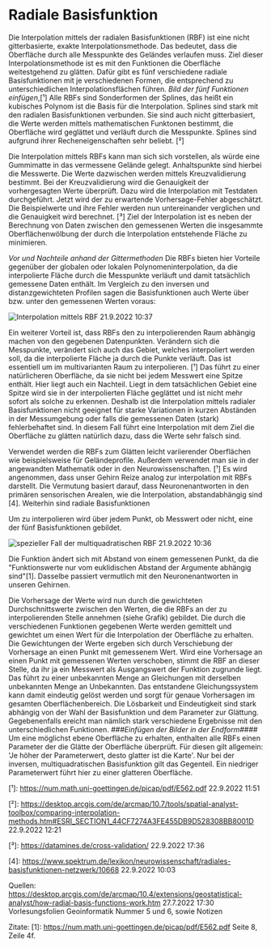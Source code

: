 # Radiale Basisfunktion

Die Interpolation mittels der radialen Basisfunktionen (RBF) ist eine nicht gitterbasierte, exakte Interpolationsmethode. Das bedeutet, dass die Oberfläche durch alle Messpunkte des Geländes verlaufen muss. Ziel dieser Interpolationsmethode ist es mit den Funktionen die Oberfläche weitestgehend zu glätten. Dafür gibt es fünf verschiedene radiale Basisfunktionen mit je verschiedenen Formen, die entsprechend zu unterschiedlichen Interpolationsflächen führen.
*Bild der fünf Funktionen einfügen*,[¹]
Alle RBFs sind Sonderformen der Splines, das heißt ein kubisches Polynom ist die Basis für die Interpolation. Splines sind stark mit den radialen Basisfunktionen verbunden. Sie sind auch nicht gitterbasiert, die Werte werden mittels mathematischen Funktonen bestimmt, die Oberfläche wird geglättet und verläuft durch die Messpunkte. Splines sind aufgrund ihrer Recheneigenschaften sehr beliebt. [²]

Die Interpolation mittels RBFs kann man sich sich vorstellen, als würde eine Gummimatte in das vermessene Gelände gelegt. Anhaltspunkte sind hierbei die Messwerte. Die Werte dazwischen werden mittels Kreuzvalidierung bestimmt. Bei der Kreuzvalidierung wird die Genauigkeit der vorhergesagten Werte überprüft. Dazu wird die Interpolation mit Testdaten durchgeführt. Jetzt wird der zu erwartende Vorhersage-Fehler abgeschätzt. Die Beispielwerte und ihre Fehler werden nun untereinander verglichen und die Genauigkeit wird berechnet. [³]
Ziel der Interpolation ist es neben der Berechnung von Daten zwischen den gemessenen Werten die insgesammte Oberflächenwölbung der durch die Interpolation entstehende Fläche zu minimieren.

*Vor und Nachteile anhand der Gittermethoden*
Die RBFs bieten hier Vorteile gegenüber der globalen oder lokalen Polynomeninterpolation, da die interpolierte Fläche durch die Messpunkte verläuft und damit tatsächlich gemessene Daten enthält. Im Vergleich zu den inversen und distanzgewichteten Profilen sagen die Basisfunktionen auch Werte über bzw. unter den gemessenen Werten voraus: 

![Interpolation mittels RBF](https://desktop.arcgis.com/de/arcmap/10.4/extensions/geostatistical-analyst/GUID-8027C5DF-191E-4EF4-9BD7-AE8DA7A1BBFC-web.gif)
21.9.2022 10:37

Ein weiterer Vorteil ist, dass RBFs den zu interpolierenden Raum abhängig machen von den gegebenen Datenpunkten. Verändern sich die Messpunkte, verändert sich auch das Gebiet, welches interpoliert werden soll, da die interpolierte Fläche ja durch die Punkte verläuft. Das ist essentiell um im multivarianten Raum zu interpolieren. [¹]
Das führt zu einer natürlicheren Oberfläche, da sie nicht bei jedem Messwert eine Spitze enthält. Hier liegt auch ein Nachteil. Liegt in dem tatsächlichen Gebiet eine Spitze wird sie in der interpolierten Fläche geglättet und ist nicht mehr sofort als solche zu erkennen. Deshalb ist die Interpolation mittels radialer Basisfunktionen nicht geeignet für starke Variationen in kurzen Abständen in der Messumgebung oder falls die gemessenen Daten (stark) fehlerbehaftet sind. In diesem Fall führt eine Interpolation mit dem Ziel die Oberfläche zu glätten natürlich dazu, dass die Werte sehr falsch sind.

Verwendet werden die RBFs zum Glätten leicht variierender Oberflächen wie beispielsweise für Geländeprofile. Außerdem verwendet man sie in der angewandten Mathematik oder in den Neurowissenschaften. [¹] Es wird angenommen, dass unser Gehirn Reize analog zur interpolation mit RBFs darstellt. Die Vermutung basiert darauf, dass Neuronenantworten in den primären sensorischen Arealen, wie die Interpolation, abstandabhängig sind [4].
Weiterhin sind radiale Basisfunktionen

Um zu interpolieren wird über jedem Punkt, ob Messwert oder nicht, eine der fünf Basisfunktionen gebildet.

![spezieller Fall der multiquadratischen RBF](https://pro.arcgis.com/de/pro-app/latest/help/analysis/geostatistical-analyst/GUID-55B030C7-1DF2-40FC-A2E3-7BA4B569938F-web.png)
21.9.2022 10:36

Die Funktion ändert sich mit Abstand von einem gemessenen Punkt, da die "Funktionswerte nur vom euklidischen Abstand der Argumente abhängig sind"[1].
Dasselbe passiert vermutlich mit den Neuronenantworten in unseren Gehirnen.

Die Vorhersage der Werte wird nun durch die gewichteten Durchschnittswerte zwischen den Werten, die die RBFs an der zu interpolierenden Stelle annehmen (siehe Grafik) gebildet. Die durch die verschiedenen Funktionen gegebenen Werte werden gemittelt und gewichtet um einen Wert für die Interpolation der Oberfläche zu erhalten.
Die Gewichtungen der Werte ergeben sich durch Verschiebung der Vorhersage an einen Punkt mit gemessenem Wert. Wird eine Vorhersage an einen Punkt mit gemessenen Werten verschoben, stimmt die RBF an dieser Stelle, da ihr ja ein Messwert als Ausgangswert der Funktion zugrunde liegt. Das führt zu einer unbekannten Menge an Gleichungen mit derselben unbekannten Menge an Unbekannten. Das entstandene Gleichungssystem kann damit eindeutig gelöst werden und sorgt für genaue Vorhersagen im gesamten Oberflächenbereich. Die Lösbarkeit und Eindeutigkeit sind stark abhängig von der Wahl der Basisfunktion und dem Parameter zur Glättung. Gegebenenfalls ereicht man nämlich stark verschiedene Ergebnisse mit den unterschiedlichen Funktionen. *###Einfügen der Bilder in der Endform####*
Um eine möglichst ebene Oberfläche zu erhalten, enthalten alle RBFs einen Parameter der die Glätte der Oberfläche überprüft. Für diesen gilt allgemein: 'Je höher der Parameterwert, desto glatter ist die Karte'. Nur bei der inversen, multiquadratischen Basisfunktion gilt das Gegenteil. Ein niedriger Parameterwert führt hier zu einer glatteren Oberfläche.

[¹]: https://num.math.uni-goettingen.de/picap/pdf/E562.pdf 22.9.2022 11:51

[²]: https://desktop.arcgis.com/de/arcmap/10.7/tools/spatial-analyst-toolbox/comparing-interpolation-methods.htm#ESRI_SECTION1_44CF7274A3FE455DB9D528308BB8001D 22.9.2022 12:21

[³]: https://datamines.de/cross-validation/ 22.9.2022 17:36

[4]: https://www.spektrum.de/lexikon/neurowissenschaft/radiales-basisfunktionen-netzwerk/10668 22.9.2022 10:03

Quellen:
https://desktop.arcgis.com/de/arcmap/10.4/extensions/geostatistical-analyst/how-radial-basis-functions-work.htm 27.7.2022 17:30
Vorlesungsfolien Geoinformatik Nummer 5 und 6, sowie Notizen

Zitate:
[1]: https://num.math.uni-goettingen.de/picap/pdf/E562.pdf Seite 8, Zeile 4f.

